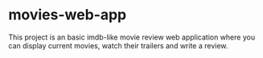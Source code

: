 # movies-web-app
This project is an basic imdb-like movie review web application where you can display current movies, watch their trailers and write a review.
